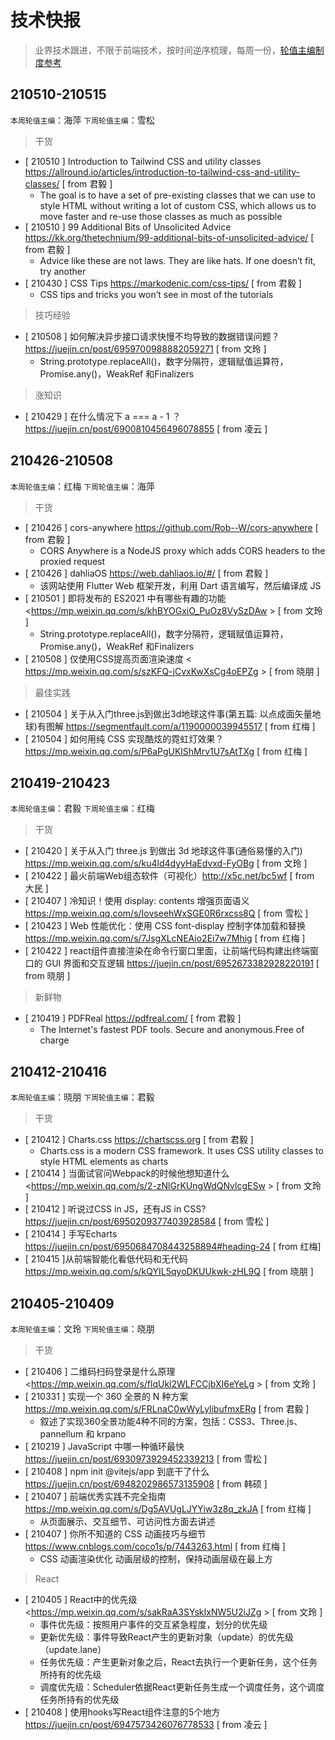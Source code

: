 # 技术快报

> 业界技术跟进，不限于前端技术，按时间逆序梳理，每周一份，[轮值主编制度参考](./editors.md)

## 210510-210515

`本周轮值主编`：海萍 `下周轮值主编`：雪松

> 干货

* [ 210510 ] Introduction to Tailwind CSS and utility classes <https://allround.io/articles/introduction-to-tailwind-css-and-utility-classes/>  [ from 君毅 ]
    * The goal is to have a set of pre-existing classes that we can use to style HTML without writing a lot of custom CSS, which allows us to move faster and re-use those classes as much as possible
* [ 210510 ] 99 Additional Bits of Unsolicited Advice <https://kk.org/thetechnium/99-additional-bits-of-unsolicited-advice/>  [ from 君毅 ]
    * Advice like these are not laws. They are like hats. If one doesn’t fit, try another
* [ 210430 ] CSS Tips <https://markodenic.com/css-tips/>  [ from 君毅 ]
    * CSS tips and tricks you won’t see in most of the tutorials

> 技巧经验

* [ 210508 ] 如何解决异步接口请求快慢不均导致的数据错误问题？ <https://juejin.cn/post/6959700988882059271> [ from 文玲 ]
   * String.prototype.replaceAll()，数字分隔符，逻辑赋值运算符，Promise.any()，WeakRef 和Finalizers

> 涨知识

* [ 210429 ] 在什么情况下 a === a - 1 ？ <https://juejin.cn/post/6900810456496078855>  [ from 凌云 ]    



## 210426-210508

`本周轮值主编`：红梅 `下周轮值主编`：海萍

> 干货

* [ 210426 ] cors-anywhere <https://github.com/Rob--W/cors-anywhere>  [ from 君毅 ]
    * CORS Anywhere is a NodeJS proxy which adds CORS headers to the proxied request
* [ 210426 ] dahliaOS <https://web.dahliaos.io/#/>  [ from 君毅 ]
    * 该网站使用 Flutter Web 框架开发，利用 Dart 语言编写，然后编译成 JS
* [ 210501 ] 即将发布的 ES2021 中有哪些有趣的功能 <https://mp.weixin.qq.com/s/khBYOGxiO_PuOz8VySzDAw > [ from 文玲 ]
   * String.prototype.replaceAll()，数字分隔符，逻辑赋值运算符，Promise.any()，WeakRef 和Finalizers
* [ 210508 ] 仅使用CSS提高页面渲染速度 < https://mp.weixin.qq.com/s/szKFQ-jCvxKwXsCg4oEPZg > [ from 晓朋 ]
   
> 最佳实践

* [ 210504 ] 关于从入门three.js到做出3d地球这件事(第五篇: 以点成面矢量地球)有图解 <https://segmentfault.com/a/1190000039945517> [ from 红梅 ]
* [ 210504 ] 如何用纯 CSS 实现酷炫的霓虹灯效果？ <https://mp.weixin.qq.com/s/P6aPgUKlShMrv1U7sAtTXg> [ from 红梅 ]

## 210419-210423

`本周轮值主编`：君毅 `下周轮值主编`：红梅

> 干货

* [ 210420 ] 关于从入门 three.js 到做出 3d 地球这件事(通俗易懂的入门) <https://mp.weixin.qq.com/s/ku4ld4dyyHaEdvxd-FyOBg> [ from 文玲 ]
* [ 210422 ] 最火前端Web组态软件（可视化）<http://x5c.net/bc5wf> [ from 大民 ]
* [ 210407 ] 冷知识！使用 display: contents 增强页面语义   <https://mp.weixin.qq.com/s/IovseehWxSGE0R6rxcss8Q>  [ from 雪松 ]
* [ 210423 ] Web 性能优化：使用 CSS font-display 控制字体加载和替换 <https://mp.weixin.qq.com/s/7JsgXLcNEAio2Ei7w7Mhig> [ from 红梅 ]
* [ 210422 ] react组件直接渲染在命令行窗口里面，让前端代码构建出终端窗口的 GUI 界面和交互逻辑 <https://juejin.cn/post/6952673382928220191> [ from 晓朋 ]

> 新鲜物

* [ 210419 ] PDFReal <https://pdfreal.com/>  [ from 君毅 ]
    * The Internet's fastest PDF tools. Secure and anonymous.Free of charge

## 210412-210416

`本周轮值主编`：晓朋 `下周轮值主编`：君毅

> 干货

* [ 210412 ] Charts.css <https://chartscss.org>  [ from 君毅 ]
    * Charts.css is a modern CSS framework. It uses CSS utility classes to style HTML elements as charts
* [ 210414 ] 当面试官问Webpack的时候他想知道什么 <https://mp.weixin.qq.com/s/2-zNlGrKUngWdQNvlcgESw > [ from 文玲 ]
* [ 210412 ] 听说过CSS in JS，还有JS in CSS? <https://juejin.cn/post/6950209377403928584>  [ from 雪松 ]
* [ 210414 ] 手写Echarts <https://juejin.cn/post/6950684708443258894#heading-24> [ from 红梅]
* [ 210415 ]从前端智能化看低代码和无代码 <https://mp.weixin.qq.com/s/kQYIL5qyoDKUUkwk-zHL9Q> [ from 晓朋 ]

## 210405-210409

`本周轮值主编`：文玲 `下周轮值主编`：晓朋

> 干货
* [ 210406 ] 二维码扫码登录是什么原理 <https://mp.weixin.qq.com/s/flqUkl2WLFCCjbXI6eYeLg > [ from 文玲 ]
* [ 210331 ] 实现一个 360 全景的 N 种方案 <https://mp.weixin.qq.com/s/FRLnaC0wWyLylibufmxERg>  [ from 君毅 ]
    * 叙述了实现360全景功能4种不同的方案，包括：CSS3、Three.js、pannellum 和 krpano
* [ 210219 ] JavaScript 中哪一种循环最快 <https://juejin.cn/post/6930973929452339213>  [ from 雪松 ]
* [ 210408 ] npm init @vitejs/app 到底干了什么 <https://juejin.cn/post/6948202986573135908> [ from 韩硕 ]
* [ 210407 ] 前端优秀实践不完全指南 <https://mp.weixin.qq.com/s/Dg5AVUgLJYYiw3z8q_zkJA>  [ from 红梅 ]
    * 从页面展示、交互细节、可访问性方面去讲述
* [ 210407 ] 你所不知道的 CSS 动画技巧与细节 <https://www.cnblogs.com/coco1s/p/7443263.html>   [ from 红梅 ]
    * CSS 动画渲染优化  动画层级的控制，保持动画层级在最上方

> React
* [ 210405 ] React中的优先级 <https://mp.weixin.qq.com/s/sakRaA3SYskIxNW5U2iJZg > [ from 文玲 ]
    * 事件优先级：按照用户事件的交互紧急程度，划分的优先级
    * 更新优先级：事件导致React产生的更新对象（update）的优先级（update.lane）
    * 任务优先级：产生更新对象之后，React去执行一个更新任务，这个任务所持有的优先级
    * 调度优先级：Scheduler依据React更新任务生成一个调度任务，这个调度任务所持有的优先级
* [ 210408 ] 使用hooks写React组件注意的5个地方 <https://juejin.cn/post/6947573426076778533> [ from 凌云 ]
